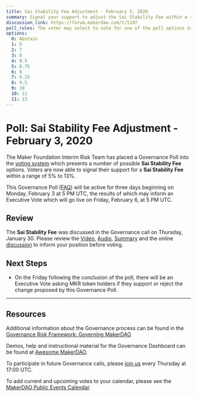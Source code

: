 ```yaml
---
title: Sai Stability Fee Adjustment - February 3, 2020
summary: Signal your support to adjust the Sai Stability Fee within a range of 5% to 13%
discussion_link: https://forum.makerdao.com/t/1197
poll_rules: The voter may select to vote for one of the poll options or they may elect to abstain from the poll entirely
options:
  0: Abstain
  1: 5
  2: 7
  3: 8
  4: 8.5
  5: 8.75
  6: 9
  7: 9.25
  8: 9.5
  9: 10
  10: 11
  11: 13
---
```


# Poll: Sai Stability Fee Adjustment - February 3, 2020

The Maker Foundation Interim Risk Team has placed a Governance Poll into the [voting system](https://vote.makerdao.com/polling) which presents a number of possible **Sai Stability Fee** options. Voters are now able to signal their support for a **Sai Stability Fee** within a range of 5% to 13%.

This Governance Poll ([FAQ](https://community-development.makerdao.com/makerdao-scd-faqs/scd-faqs/governance)) will be active for three days beginning on Monday, February 3 at 5 PM UTC, the results of which may inform an Executive Vote which will go live on Friday, February 6, at 5 PM UTC.

## Review

The **Sai Stability Fee** was discussed in the Governance call on Thursday, January 30. Please review the [Video](https://www.youtube.com/playlist?list=PLLzkWCj8ywWNq5-90-Id6VPSsrk4OWVan), [Audio](https://soundcloud.com/makerdao/sets/governance-and-risk), [Summary](https://community-development.makerdao.com/governance/governance-and-risk-meetings/summaries) and the online [discussion](https://forum.makerdao.com/c/governance) to inform your position before voting.

## Next Steps

- On the Friday following the conclusion of the poll, there will be an Executive Vote asking MKR token holders if they support or reject the change proposed by this Governance Poll.

---

## Resources

Additional information about the Governance process can be found in the [Governance Risk Framework: Governing MakerDAO](https://community-development.makerdao.com/governance/governance-risk-framework)

Demos, help and instructional material for the Governance Dashboard can be found at [Awesome MakerDAO](https://awesome.makerdao.com/#voting).

To participate in future Governance calls, please [join us](https://community-development.makerdao.com/governance/governance-and-risk-meetings) every Thursday at 17:00 UTC.

To add current and upcoming votes to your calendar, please see the [MakerDAO Public Events Calendar](https://calendar.google.com/calendar/embed?src=makerdao.com_3efhm2ghipksegl009ktniomdk%40group.calendar.google.com&ctz=America%2FLos_Angeles).
